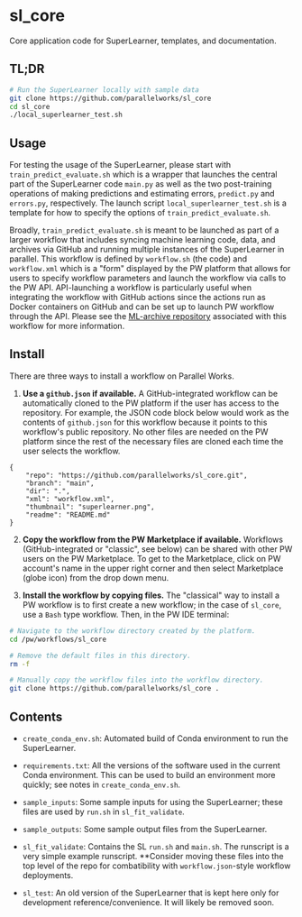 # sl_core
Core application code for SuperLearner, templates, and documentation.

## TL;DR

```bash
# Run the SuperLearner locally with sample data
git clone https://github.com/parallelworks/sl_core
cd sl_core
./local_superlearner_test.sh
```

## Usage

For testing the usage of the SuperLearner, please start with
`train_predict_evaluate.sh` which is a wrapper that launches
the central part of the SuperLearner code `main.py` as well as
the two post-training operations of making predictions and
estimating errors, `predict.py` and `errors.py`, respectively. 
The launch script `local_superlearner_test.sh` is a template for
how to specify the options of `train_predict_evaluate.sh`.

Broadly, `train_predict_evaluate.sh` is meant to be launched as
part of a larger workflow that includes syncing machine learning
code, data, and archives via GitHub and running multiple instances
of the SuperLearner in parallel.  This workflow is defined by
`workflow.sh` (the code) and `workflow.xml` which is a "form"
displayed by the PW platform that allows for users to specify
workflow parameters and launch the workflow via calls to the PW
API.  API-launching a workflow is particularly useful when
integrating the workflow with GitHub actions since the actions
run as Docker containers on GitHub and can be set up to launch
PW workflow through the API.  Please see the
[ML-archive repository](https://github.com/parallelworks/dynamic-learning-rivers) 
associated with this workflow for more information.

## Install

There are three ways to install a workflow on Parallel Works.
1. **Use a `github.json` if available.** A GitHub-integrated
workflow can be automatically cloned to the PW platform if the
user has access to the repository.  For example, the JSON code
block below would work as the contents of `github.json` for
this workflow because it points to this workflow's public
repository. No other files are needed on the PW platform since
the rest of the necessary files are cloned each time the user
selects the workflow.
```
{
    "repo": "https://github.com/parallelworks/sl_core.git",
    "branch": "main",
    "dir": ".",
    "xml": "workflow.xml",
    "thumbnail": "superlearner.png",
    "readme": "README.md"
}
```

2. **Copy the workflow from the PW Marketplace if available.**
Workflows (GitHub-integrated or "classic", see below) can be
shared with other PW users on the PW Marketplace.  To get to
the Marketplace, click on PW account's name in the upper
right corner and then select Marketplace (globe icon) from the
drop down menu.

3. **Install the workflow by copying files.** The "classical"
way to install a PW workflow is to first create a new workflow;
in the case of `sl_core`, use a `Bash` type workflow. Then, in
the PW IDE terminal:
```bash
# Navigate to the workflow directory created by the platform.
cd /pw/workflows/sl_core

# Remove the default files in this directory.
rm -f

# Manually copy the workflow files into the workflow directory.
git clone https://github.com/parallelworks/sl_core .
```
## Contents

+ `create_conda_env.sh`: Automated build of Conda environment
to run the SuperLearner.

+ `requirements.txt`: All the versions of the software used in
the current Conda environment.  This can be used to build an
environment more quickly; see notes in `create_conda_env.sh`.

+ `sample_inputs`: Some sample inputs for using the SuperLearner;
these files are used by `run.sh` in `sl_fit_validate`.

+ `sample_outputs`: Some sample output files from the SuperLearner.

+ `sl_fit_validate`: Contains the SL `run.sh` and `main.sh`.  The
runscript is a very simple example runscript. **Consider moving
these files into the top level of the repo for combatibility with
`workflow.json`-style workflow deployments.

+ `sl_test`: An old version of the SuperLearner that is kept
here only for development reference/convenience.  It will likely
be removed soon.
